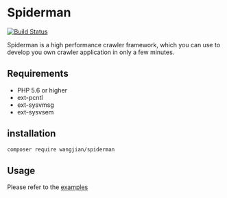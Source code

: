 # Spiderman

[![Build Status](https://www.travis-ci.org/wangsir0624/spiderman.svg?branch=master)](https://www.travis-ci.org/wangsir0624/spiderman)

Spiderman is a high performance crawler framework, which you can use to develop you own crawler application in only a few minutes.

## Requirements

- PHP 5.6 or higher
- ext-pcntl
- ext-sysvmsg
- ext-sysvsem

## installation

```bash
composer require wangjian/spiderman
```

## Usage

Please refer to the [examples](https://github.com/wangsir0624/spiderman/tree/master/examples)

